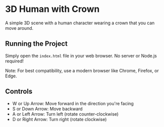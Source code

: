 # 3D Human with Crown

A simple 3D scene with a human character wearing a crown that you can move around.

## Running the Project

Simply open the `index.html` file in your web browser. No server or Node.js required!

Note: For best compatibility, use a modern browser like Chrome, Firefox, or Edge.

## Controls

- W or Up Arrow: Move forward in the direction you're facing
- S or Down Arrow: Move backward
- A or Left Arrow: Turn left (rotate counter-clockwise)
- D or Right Arrow: Turn right (rotate clockwise)
